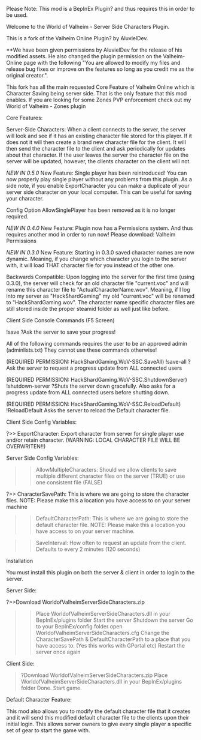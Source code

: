 Please Note: This mod is a BepInEx Plugin? and thus requires this in order to be used.

Welcome to the World of Valheim - Server Side Characters Plugin.

This is a fork of the Valheim Online Plugin? by AluvielDev.

**We have been given permissions by AluvielDev for the release of his modified assets. He also changed the plugin permission on the Valheim-Online page with the following "You are allowed to modify my files and release bug fixes or improve on the features so long as you credit me as the original creator.".

This fork has all the main requested Core Feature of Valheim Online which is Character Saving being server side.  That is the only feature that this mod enables.  If you are looking for some Zones PVP enforcement check out my World of Valheim - Zones plugin

Core Features:

Server-Side Characters: When a client connects to the server, the server will look and see if it has an existing character file stored for this player.  If it does not it will then create a brand new character file for the client.  It will then send the character file to the client and ask periodically for updates about that character.  If the user leaves the server the character file on the server will be updated, however, the clients character on the client will not.

*NEW IN 0.5.0*
New Feature: Single player has been reintroduced! You can now properly play single player without any problems from this plugin.  As a side note, if you enable ExportCharacter you can make a duplicate of your server side character on your local computer.  This can be useful for saving your character. 

Config Option AllowSinglePlayer has been removed as it is no longer required.


*NEW IN 0.4.0*
New Feature: Plugin now has a Permissions system.  And thus requires another mod in order to run now! Please download: Valheim Permissions

*NEW IN 0.3.0*
New Feature: Starting in 0.3.0 saved character names are now dynamic.  Meaning, if you change which character you login to the server with, it will load THAT character file for you instead of the other one. 

Backwards Compatible: Upon logging into the server for the first time (using 0.3.0), the server will check for an old character file "current.voc" and will rename this character file to "ActualCharacterName.wov".  Meaning, if I log into my server as "HackShardGaming" my old "current.voc" will be renamed to "HackShardGaming.wov".  The character name specific character files are still stored inside the proper steamid folder as well just like before.



Client Side Console Commands (F5 Screen)

!save
?Ask the server to save your progress!

All of the following commands requires the user to be an approved admin (adminlists.txt)  They cannot use these commands otherwise!

(REQUIRED PERMISSION: HackShardGaming.WoV-SSC.SaveAll)
!save-all
?Ask the server to request a progress update from ALL connected users

(REQUIRED PERMISSION: HackShardGaming.WoV-SSC.ShutdownServer)
!shutdown-server
?Shuts the server down gracefully. Also asks for a progress update from ALL connected users before shutting down.

(REQUIRED PERMISSION: HackShardGaming.WoV-SSC.ReloadDefault)
!ReloadDefault
    Asks the server to reload the Default character file.


Client Side Config Variables:

?>> ExportCharacter: Export character from server for single player use and/or retain character. (WARNING: LOCAL CHARACTER FILE WILL BE OVERWRITEN!!)


Server Side Config Variables:

>> AllowMultipleCharacters:  Should we allow clients to save multiple different character files on the server (TRUE) or use one consistent file (FALSE)

?>> CharacterSavePath:  This is where  we are going to store the character files. NOTE: Please make this a location you have access to on your server machine


>> DefaultCharacterPath: This is where we are going to store the default character file.  NOTE: Please make this a location you have access to on your server machine.


>> SaveInterval: How often to request an update from the client. Defaults to every 2 minutes (120 seconds)

Installation




You must install this plugin on both the server & client in order to login to the server.


Server Side:

?>>Download WorldofValheimServerSideCharacters.zip
>>Place WorldofValheimServerSideCharacters.dll in your BepInEx/plugins folder
>>Start the server
>>Shutdown the server
>>Go to your BepInEx/config folder
>>open WorldofValheimServerSideCharacters.cfg
>>Change the CharacterSavePath & DefaultCharacterPath to a place that you have access to. (Yes this works with GPortal etc)
>>Restart the server once again


Client Side:

>?Download WorldofValheimServerSideCharacters.zip
>Place WorldofValheimServerSideCharacters.dll in your BepInEx/plugins folder
>Done. Start game.


Default Character Feature:

This mod also allows you to modify the default character file that it creates and it will send this modified default character file to the clients upon their initial login.  This allows server owners to give every single player a specific set of gear to start the game with.